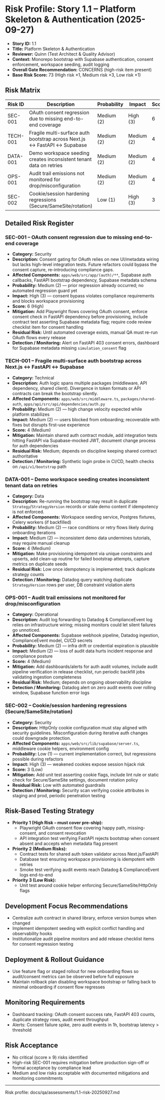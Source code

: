 # Risk Profile: Story 1.1 – Platform Skeleton & Authentication (2025-09-27)

- **Story ID:** 1.1
- **Title:** Platform Skeleton & Authentication
- **Reviewer:** Quinn (Test Architect & Quality Advisor)
- **Context:** Monorepo bootstrap with Supabase authentication, consent enforcement, workspace seeding, audit logging
- **Overall Gate Recommendation:** CONCERNS (high-risk item present)
- **Base Risk Score:** 73 (High risk ×1, Medium risk ×3, Low risk ×1)

## Risk Matrix
| Risk ID  | Description | Probability | Impact | Score | Priority |
|----------|-------------|-------------|--------|-------|----------|
| SEC-001  | OAuth consent regression due to missing end-to-end coverage | Medium (2) | High (3) | 6 | High |
| TECH-001 | Fragile multi-surface auth bootstrap across Next.js ↔ FastAPI ↔ Supabase | Medium (2) | Medium (2) | 4 | Medium |
| DATA-001 | Demo workspace seeding creates inconsistent tenant data on retries | Medium (2) | Medium (2) | 4 | Medium |
| OPS-001  | Audit trail emissions not monitored for drop/misconfiguration | Medium (2) | Medium (2) | 4 | Medium |
| SEC-002  | Cookie/session hardening regressions (Secure/SameSite/rotation) | Low (1) | High (3) | 3 | Low |

## Detailed Risk Register

### SEC-001 – OAuth consent regression due to missing end-to-end coverage
- **Category:** Security
- **Description:** Consent gating for OAuth relies on new UI/metadata wiring but lacks high-level integration tests. Future refactors could bypass the consent capture, re-introducing compliance gaps.
- **Affected Components:** `apps/web/src/app/(auth)/**`, Supabase auth callbacks, FastAPI bootstrap dependency, Supabase metadata schema
- **Probability:** Medium (2) — prior regression already occurred; no automated regression guard yet
- **Impact:** High (3) — consent bypass violates compliance requirements and blocks workspace provisioning
- **Score:** 6 (High)
- **Mitigation:** Add Playwright flows covering OAuth consent, enforce consent check in FastAPI dependency before provisioning, include contract test asserting Supabase metadata flag; require code review checklist item for consent handling
- **Residual Risk:** Until automated coverage exists, manual QA must re-run OAuth flows every release
- **Detection / Monitoring:** Alert on FastAPI 403 consent errors, dashboard for Supabase metadata missing `simulation_consent` flag

### TECH-001 – Fragile multi-surface auth bootstrap across Next.js ↔ FastAPI ↔ Supabase
- **Category:** Technical
- **Description:** Auth logic spans multiple packages (middleware, API dependency, shared client). Divergence in token formats or API contracts can break the bootstrap silently.
- **Affected Components:** `apps/web/src/middleware.ts`, `packages/shared-auth`, `apps/api/src/api/dependencies/auth.py`
- **Probability:** Medium (2) — high change velocity expected while platform stabilizes
- **Impact:** Medium (2) — users blocked from onboarding; recoverable with fixes but disrupts first-use experience
- **Score:** 4 (Medium)
- **Mitigation:** Maintain shared auth contract module, add integration tests hitting FastAPI via Supabase-mocked JWT, document change process for auth dependencies
- **Residual Risk:** Medium; depends on discipline keeping shared contract authoritative
- **Detection / Monitoring:** Synthetic login probe in CI/CD, health checks on `/api/v1/bootstrap` path

### DATA-001 – Demo workspace seeding creates inconsistent tenant data on retries
- **Category:** Data
- **Description:** Re-running the bootstrap may result in duplicate `Strategy`/`StrategyVersion` records or stale demo content if idempotency is not enforced.
- **Affected Components:** Workspace seeding service, Postgres fixtures, Celery workers (if backfilled)
- **Probability:** Medium (2) — race conditions or retry flows likely during onboarding iterations
- **Impact:** Medium (2) — inconsistent demo data undermines tutorials, may require manual cleanup
- **Score:** 4 (Medium)
- **Mitigation:** Make provisioning idempotent via unique constraints and upserts, add clean-up routine for failed bootstrap attempts, capture metrics on duplicate seeds
- **Residual Risk:** Low once idempotency is implemented; track duplicate strategy counts
- **Detection / Monitoring:** Datadog query watching duplicate `StrategyVersion` rows per user, DB constraint violation alerts

### OPS-001 – Audit trail emissions not monitored for drop/misconfiguration
- **Category:** Operational
- **Description:** Audit log forwarding to Datadog & ComplianceEvent log relies on infrastructure wiring; missing monitors could let silent failures go unnoticed.
- **Affected Components:** Supabase webhook pipeline, Datadog ingestion, ComplianceEvent model, CI/CD secrets
- **Probability:** Medium (2) — infra drift or credential expiration is plausible
- **Impact:** Medium (2) — loss of audit data hurts incident response and compliance posture
- **Score:** 4 (Medium)
- **Mitigation:** Add dashboards/alerts for auth audit volumes, include audit pipeline verification in release checklist, run periodic backfill jobs validating ingestion completeness
- **Residual Risk:** Medium; depends on ongoing observability discipline
- **Detection / Monitoring:** Datadog alert on zero audit events over rolling window, Supabase function error logs

### SEC-002 – Cookie/session hardening regressions (Secure/SameSite/rotation)
- **Category:** Security
- **Description:** HttpOnly cookie configuration must stay aligned with security guidelines. Misconfiguration during iterative auth changes could downgrade protection.
- **Affected Components:** `apps/web/src/lib/supabase/server.ts`, middleware cookie helpers, environment config
- **Probability:** Low (1) — current implementation correct, but regressions possible during refactors
- **Impact:** High (3) — weakened cookies expose session hijack risk
- **Score:** 3 (Low)
- **Mitigation:** Add unit test asserting cookie flags, include lint rule or static check for Secure/SameSite settings, document rotation policy
- **Residual Risk:** Low with automated guardrails
- **Detection / Monitoring:** Security scan verifying cookie attributes in staging and prod, periodic penetration testing

## Risk-Based Testing Strategy
- **Priority 1 (High Risk – must cover pre-ship):**
  - Playwright OAuth consent flow covering happy path, missing-consent, and consent revocation
  - API integration test verifying FastAPI rejects bootstrap when consent absent and accepts when metadata flag present
- **Priority 2 (Medium Risks):**
  - Contract tests for shared auth token validator across Next.js/FastAPI
  - Database test ensuring workspace provisioning is idempotent with retries
  - Smoke test verifying audit events reach Datadog & ComplianceEvent logs end-to-end
- **Priority 3 (Low Risk):**
  - Unit test around cookie helper enforcing Secure/SameSite/HttpOnly flags

## Development Focus Recommendations
- Centralize auth contract in shared library, enforce version bumps when changed
- Implement idempotent seeding with explicit conflict handling and observability hooks
- Institutionalize audit pipeline monitors and add release checklist items for consent regression testing

## Deployment & Rollout Guidance
- Use feature flag or staged rollout for new onboarding flows so audit/consent metrics can be observed before full exposure
- Maintain rollback plan disabling workspace bootstrap or falling back to minimal onboarding if consent flow regresses

## Monitoring Requirements
- Dashboard tracking: OAuth consent success rate, FastAPI 403 counts, duplicate strategy rows, audit event throughput
- Alerts: Consent failure spike, zero audit events in 1h, bootstrap latency > threshold

## Risk Acceptance
- No critical (score ≥ 9) risks identified
- High-risk SEC-001 requires mitigation before production sign-off or formal acceptance by compliance lead
- Medium and low risks acceptable with documented mitigations and monitoring commitments

---
Risk profile: docs/qa/assessments/1.1-risk-20250927.md
